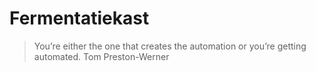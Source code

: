 # Fermentatiekast

> You’re either the one that creates the automation or you’re getting automated.
> Tom Preston-Werner
